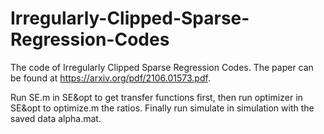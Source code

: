 # Irregularly-Clipped-Sparse-Regression-Codes
The code of Irregularly Clipped Sparse Regression Codes. The paper can be found at https://arxiv.org/pdf/2106.01573.pdf.

Run SE.m in SE&opt to get transfer functions first, then run optimizer in SE&opt to optimize.m the ratios. Finally run simulate in simulation with the saved data alpha.mat.
